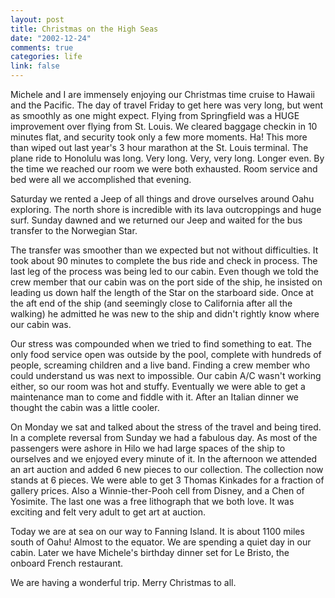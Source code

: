 ```yaml
--- 
layout: post
title: Christmas on the High Seas
date: "2002-12-24"
comments: true
categories: life
link: false
---
```

Michele and I are immensely enjoying our Christmas time cruise to Hawaii and the Pacific. The day of travel Friday to get here was very long, but went as smoothly as one might expect. Flying from Springfield was a HUGE improvement over flying from St. Louis. We cleared baggage checkin in 10 minutes flat, and security took only a few more moments. Ha! This more than wiped out last year's 3 hour marathon at the St. Louis terminal. The plane ride to Honolulu was long. Very long. Very, very long. Longer even. By the time we reached our room we were both exhausted. Room service and bed were all we accomplished that evening.

Saturday we rented a Jeep of all things and drove ourselves around Oahu exploring. The north shore is incredible with its lava outcroppings and huge surf. Sunday dawned and we returned our Jeep and waited for the bus transfer to the Norwegian Star.

The transfer was smoother than we expected but not without difficulties. It took about 90 minutes to complete the bus ride and check in process. The last leg of the process was being led to our cabin. Even though we told the crew member that our cabin was on the port side of the ship, he insisted on leading us down half the length of the Star on the starboard side. Once at the aft end of the ship (and seemingly close to California after all the walking) he admitted he was new to the ship and didn't rightly know where our cabin was.

Our stress was compounded when we tried to find something to eat. The only food service open was outside by the pool, complete with hundreds of people, screaming children and a live band. Finding a crew member who could understand us was next to impossible. Our cabin A/C wasn't working either, so our room was hot and stuffy. Eventually we were able to get a maintenance man to come and fiddle with it. After an Italian dinner we thought the cabin was a little cooler.

On Monday we sat and talked about the stress of the travel and being tired. In a complete reversal from Sunday we had a fabulous day. As most of the passengers were ashore in Hilo we had large spaces of the ship to ourselves and we enjoyed every minute of it. In the afternoon we attended an art auction and added 6 new pieces to our collection. The collection now stands at 6 pieces. We were able to get 3 Thomas Kinkades for a fraction of gallery prices. Also a Winnie-ther-Pooh cell from Disney, and a Chen of Yosimite. The last one was a free lithograph that we both love. It was exciting and felt very adult to get art at auction.

Today we are at sea on our way to Fanning Island. It is about 1100 miles south of Oahu! Almost to the equator. We are spending a quiet day in our cabin. Later we have Michele's birthday dinner set for Le Bristo, the onboard French restaurant.

We are having a wonderful trip. Merry Christmas to all.

